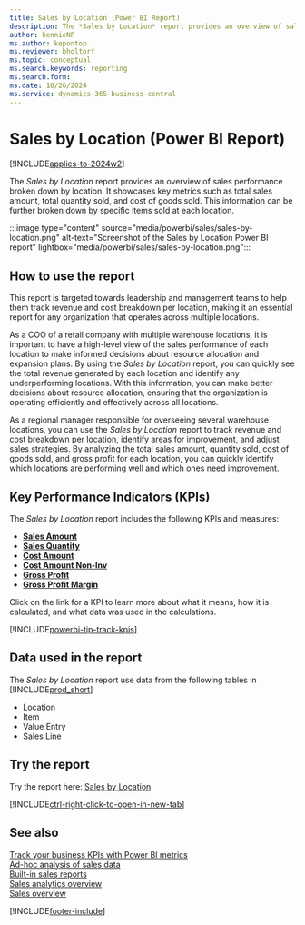 ```yaml
---
title: Sales by Location (Power BI Report)
description: The *Sales by Location* report provides an overview of sales performance broken down by location.
author: kennieNP
ms.author: kepontop
ms.reviewer: bholtorf
ms.topic: conceptual
ms.search.keywords: reporting
ms.search.form: 
ms.date: 10/26/2024
ms.service: dynamics-365-business-central
---
```


# Sales by Location (Power BI Report)

[!INCLUDE[applies-to-2024w2](includes/applies-to-2024w2.md)]

The *Sales by Location* report provides an overview of sales performance broken down by location. It showcases key metrics such as total sales amount, total quantity sold, and cost of goods sold. This information can be further broken down by specific items sold at each location.

:::image type="content" source="media/powerbi/sales/sales-by-location.png" alt-text="Screenshot of the Sales by Location Power BI report" lightbox="media/powerbi/sales/sales-by-location.png":::


## How to use the report

This report is targeted towards leadership and management teams to help them track revenue and cost breakdown per location, making it an essential report for any organization that operates across multiple locations.

As a COO of a retail company with multiple warehouse locations, it is important to have a high-level view of the sales performance of each location to make informed decisions about resource allocation and expansion plans. By using the *Sales by Location* report, you can quickly see the total revenue generated by each location and identify any underperforming locations. With this information, you can make better decisions about resource allocation, ensuring that the organization is operating efficiently and effectively across all locations.

As a regional manager responsible for overseeing several warehouse locations, you can use the *Sales by Location* report to track revenue and cost breakdown per location, identify areas for improvement, and adjust sales strategies. By analyzing the total sales amount, quantity sold, cost of goods sold, and gross profit for each location, you can quickly identify which locations are performing well and which ones need improvement.

## Key Performance Indicators (KPIs)

The *Sales by Location* report includes the following KPIs and measures: 

- **[Sales Amount](sales-powerbi-sales-kpis.md#sales-amount)**  
- **[Sales Quantity](sales-powerbi-sales-kpis.md#sales-quantity)**  
- **[Cost Amount](sales-powerbi-sales-kpis.md#cost-amount)**  
- **[Cost Amount Non-Inv](sales-powerbi-sales-kpis.md#cost-amount-non-inv)**  
- **[Gross Profit](sales-powerbi-sales-kpis.md#gross-profit)**  
- **[Gross Profit Margin](sales-powerbi-sales-kpis.md#gross-profit-margin)**


Click on the link for a KPI to learn more about what it means, how it is calculated, and what data was used in the calculations. 

[!INCLUDE[powerbi-tip-track-kpis](includes/powerbi-tip-track-kpis.md)]


## Data used in the report

The *Sales by Location* report use data from the following tables in [!INCLUDE[prod_short](includes/prod_short.md)]

- Location
- Item
- Value Entry
- Sales Line

## Try the report

Try the report here: [Sales by Location](https://businesscentral.dynamics.com?page=)

[!INCLUDE[ctrl-right-click-to-open-in-new-tab](includes/ctrl-right-click-to-open-in-new-tab.md)]

## See also

[Track your business KPIs with Power BI metrics](track-kpis-with-power-bi-metrics.md)   
[Ad-hoc analysis of sales data](ad-hoc-analysis-sales.md)   
[Built-in sales reports](sales-reports.md)   
[Sales analytics overview](sales-analytics-overview.md)  
[Sales overview](sales-manage-sales.md)  

[!INCLUDE[footer-include](includes/footer-banner.md)]
